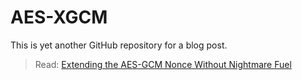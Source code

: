 # AES-XGCM

This is yet another GitHub repository for a blog post.

> Read: [Extending the AES-GCM Nonce Without Nightmare Fuel](https://soatok.blog/2022/12/21/extending-the-aes-gcm-nonce-without-nightmare-fuel/)
